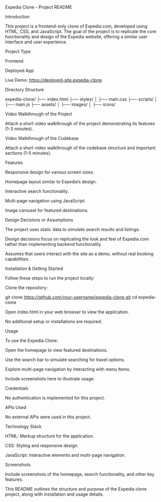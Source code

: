 Expedia Clone - Project README

Introduction

This project is a frontend-only clone of Expedia.com, developed using HTML, CSS, and JavaScript. The goal of the project is to replicate the core functionality and design of the Expedia website, offering a similar user interface and user experience.

Project Type

Frontend

Deployed App

Live Demo: https://deployed-site.expedia-clone

Directory Structure

expedia-clone/
├── index.html
├── styles/
│   ├── main.css
├── scripts/
│   ├── main.js
├── assets/
│   ├── images/
│   ├── icons/

Video Walkthrough of the Project

Attach a short video walkthrough of the project demonstrating its features (1-3 minutes).

Video Walkthrough of the Codebase

Attach a short video walkthrough of the codebase structure and important sections (1-5 minutes).

Features

Responsive design for various screen sizes.

Homepage layout similar to Expedia’s design.

Interactive search functionality.

Multi-page navigation using JavaScript.

Image carousel for featured destinations.

Design Decisions or Assumptions

The project uses static data to simulate search results and listings.

Design decisions focus on replicating the look and feel of Expedia.com rather than implementing backend functionality.

Assumes that users interact with the site as a demo, without real booking capabilities.

Installation & Getting Started

Follow these steps to run the project locally:

Clone the repository:

git clone https://github.com/your-username/expedia-clone.git
cd expedia-clone

Open index.html in your web browser to view the application.

No additional setup or installations are required.

Usage

To use the Expedia Clone:

Open the homepage to view featured destinations.

Use the search bar to simulate searching for travel options.

Explore multi-page navigation by interacting with menu items.

Include screenshots here to illustrate usage.

Credentials

No authentication is implemented for this project.

APIs Used

No external APIs were used in this project.

Technology Stack

HTML: Markup structure for the application.

CSS: Styling and responsive design.

JavaScript: Interactive elements and multi-page navigation.

Screenshots

Include screenshots of the homepage, search functionality, and other key features.

This README outlines the structure and purpose of the Expedia clone project, along with installation and usage details.
